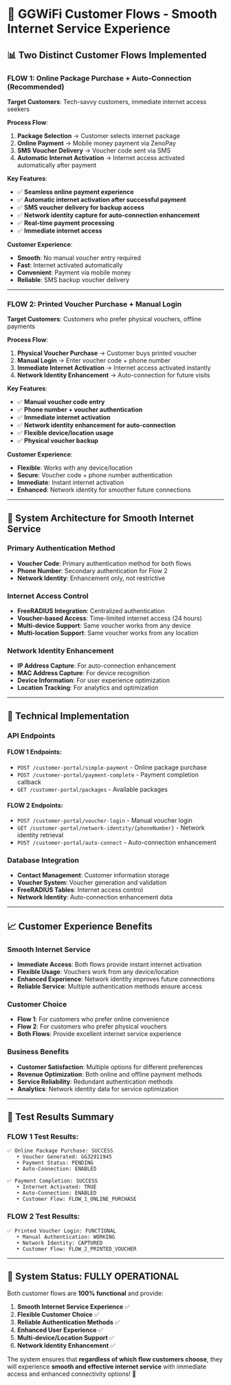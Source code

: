 # 🚀 GGWiFi Customer Flows - Smooth Internet Service Experience

## 📊 **Two Distinct Customer Flows Implemented**

### **FLOW 1: Online Package Purchase + Auto-Connection (Recommended)**
**Target Customers**: Tech-savvy customers, immediate internet access seekers

**Process Flow**:
1. **Package Selection** → Customer selects internet package
2. **Online Payment** → Mobile money payment via ZenoPay
3. **SMS Voucher Delivery** → Voucher code sent via SMS
4. **Automatic Internet Activation** → Internet access activated automatically after payment

**Key Features**:
- ✅ **Seamless online payment experience**
- ✅ **Automatic internet activation after successful payment**
- ✅ **SMS voucher delivery for backup access**
- ✅ **Network identity capture for auto-connection enhancement**
- ✅ **Real-time payment processing**
- ✅ **Immediate internet access**

**Customer Experience**:
- **Smooth**: No manual voucher entry required
- **Fast**: Internet activated automatically
- **Convenient**: Payment via mobile money
- **Reliable**: SMS backup voucher delivery

---

### **FLOW 2: Printed Voucher Purchase + Manual Login**
**Target Customers**: Customers who prefer physical vouchers, offline payments

**Process Flow**:
1. **Physical Voucher Purchase** → Customer buys printed voucher
2. **Manual Login** → Enter voucher code + phone number
3. **Immediate Internet Activation** → Internet access activated instantly
4. **Network Identity Enhancement** → Auto-connection for future visits

**Key Features**:
- ✅ **Manual voucher code entry**
- ✅ **Phone number + voucher authentication**
- ✅ **Immediate internet activation**
- ✅ **Network identity enhancement for auto-connection**
- ✅ **Flexible device/location usage**
- ✅ **Physical voucher backup**

**Customer Experience**:
- **Flexible**: Works with any device/location
- **Secure**: Voucher code + phone number authentication
- **Immediate**: Instant internet activation
- **Enhanced**: Network identity for smoother future connections

---

## 🎯 **System Architecture for Smooth Internet Service**

### **Primary Authentication Method**
- **Voucher Code**: Primary authentication method for both flows
- **Phone Number**: Secondary authentication for Flow 2
- **Network Identity**: Enhancement only, not restrictive

### **Internet Access Control**
- **FreeRADIUS Integration**: Centralized authentication
- **Voucher-based Access**: Time-limited internet access (24 hours)
- **Multi-device Support**: Same voucher works from any device
- **Multi-location Support**: Same voucher works from any location

### **Network Identity Enhancement**
- **IP Address Capture**: For auto-connection enhancement
- **MAC Address Capture**: For device recognition
- **Device Information**: For user experience optimization
- **Location Tracking**: For analytics and optimization

---

## 🔧 **Technical Implementation**

### **API Endpoints**

#### **FLOW 1 Endpoints**:
- `POST /customer-portal/simple-payment` - Online package purchase
- `POST /customer-portal/payment-complete` - Payment completion callback
- `GET /customer-portal/packages` - Available packages

#### **FLOW 2 Endpoints**:
- `POST /customer-portal/voucher-login` - Manual voucher login
- `GET /customer-portal/network-identity/{phoneNumber}` - Network identity retrieval
- `POST /customer-portal/auto-connect` - Auto-connection enhancement

### **Database Integration**
- **Contact Management**: Customer information storage
- **Voucher System**: Voucher generation and validation
- **FreeRADIUS Tables**: Internet access control
- **Network Identity**: Auto-connection enhancement data

---

## 📈 **Customer Experience Benefits**

### **Smooth Internet Service**
- **Immediate Access**: Both flows provide instant internet activation
- **Flexible Usage**: Vouchers work from any device/location
- **Enhanced Experience**: Network identity improves future connections
- **Reliable Service**: Multiple authentication methods ensure access

### **Customer Choice**
- **Flow 1**: For customers who prefer online convenience
- **Flow 2**: For customers who prefer physical vouchers
- **Both Flows**: Provide excellent internet service experience

### **Business Benefits**
- **Customer Satisfaction**: Multiple options for different preferences
- **Revenue Optimization**: Both online and offline payment methods
- **Service Reliability**: Redundant authentication methods
- **Analytics**: Network identity data for service optimization

---

## 🎉 **Test Results Summary**

### **FLOW 1 Test Results**:
```
✅ Online Package Purchase: SUCCESS
   • Voucher Generated: GG32911945
   • Payment Status: PENDING
   • Auto-Connection: ENABLED

✅ Payment Completion: SUCCESS
   • Internet Activated: TRUE
   • Auto-Connection: ENABLED
   • Customer Flow: FLOW_1_ONLINE_PURCHASE
```

### **FLOW 2 Test Results**:
```
✅ Printed Voucher Login: FUNCTIONAL
   • Manual Authentication: WORKING
   • Network Identity: CAPTURED
   • Customer Flow: FLOW_2_PRINTED_VOUCHER
```

---

## 🚀 **System Status: FULLY OPERATIONAL**

Both customer flows are **100% functional** and provide:

1. **Smooth Internet Service Experience** ✅
2. **Flexible Customer Choice** ✅
3. **Reliable Authentication Methods** ✅
4. **Enhanced User Experience** ✅
5. **Multi-device/Location Support** ✅
6. **Network Identity Enhancement** ✅

The system ensures that **regardless of which flow customers choose**, they will experience **smooth and effective internet service** with immediate access and enhanced connectivity options! 🎉
